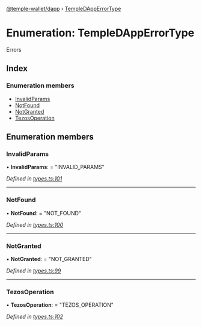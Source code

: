 [@temple-wallet/dapp](../README.md) › [TempleDAppErrorType](templedapperrortype.md)

# Enumeration: TempleDAppErrorType

Errors

## Index

### Enumeration members

* [InvalidParams](templedapperrortype.md#invalidparams)
* [NotFound](templedapperrortype.md#notfound)
* [NotGranted](templedapperrortype.md#notgranted)
* [TezosOperation](templedapperrortype.md#tezosoperation)

## Enumeration members

###  InvalidParams

• **InvalidParams**: = "INVALID_PARAMS"

*Defined in [types.ts:101](https://github.com/madfish-solutions/templewallet-dapp/blob/0a08b44/src/types.ts#L101)*

___

###  NotFound

• **NotFound**: = "NOT_FOUND"

*Defined in [types.ts:100](https://github.com/madfish-solutions/templewallet-dapp/blob/0a08b44/src/types.ts#L100)*

___

###  NotGranted

• **NotGranted**: = "NOT_GRANTED"

*Defined in [types.ts:99](https://github.com/madfish-solutions/templewallet-dapp/blob/0a08b44/src/types.ts#L99)*

___

###  TezosOperation

• **TezosOperation**: = "TEZOS_OPERATION"

*Defined in [types.ts:102](https://github.com/madfish-solutions/templewallet-dapp/blob/0a08b44/src/types.ts#L102)*
